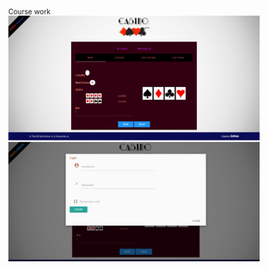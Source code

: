 Course work
![Image of Main](https://github.com/happybald/SlotsForCourseWork/blob/master/screens/main.png)
![Image of LoginForm](https://github.com/happybald/SlotsForCourseWork/blob/master/screens/login.png)
